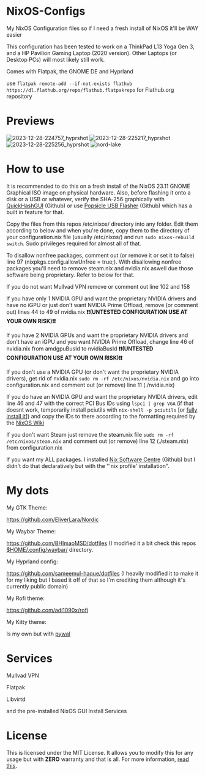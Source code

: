 # NixOS-Configs

My NixOS Configuration files so if I need a fresh install of NixOS it'll be WAY easier

This configuration has been tested to work on a ThinkPad L13 Yoga Gen 3, and a HP Pavilion Gaming Laptop (2020 version). Other Laptops (or Desktop PCs) will most likely still work.

Comes with Flatpak, the GNOME DE and Hyprland

use `flatpak remote-add --if-not-exists flathub https://dl.flathub.org/repo/flathub.flatpakrepo` for Flathub.org repository

# Previews
![2023-12-28-224757_hyprshot](https://github.com/fortunef/NixOS-Configs/assets/141419112/0908c90e-230a-477e-a114-60b2bdc7e3b3)
![2023-12-28-225217_hyprshot](https://github.com/fortunef/NixOS-Configs/assets/141419112/a1c0ef50-411b-43f4-98e9-7cb657b28bc9)
![2023-12-28-225256_hyprshot](https://github.com/fortunef/NixOS-Configs/assets/141419112/50e2bca0-c222-4b33-92b0-226830393926)
![nord-lake](https://github.com/fortunef/NixOS-Configs/assets/141419112/74aac9ea-3132-43c3-bc4c-10adb569c2dc)




# How to use
It is recommended to do this on a fresh install of the NixOS 23.11 GNOME Graphical ISO image on physical hardware. Also, before flashing it onto a disk or a USB or whatever, verify the SHA-256 graphically with [QuickHashGUI](https://github.com/tedsmith/quickhash) (Github) or use [Popsicle USB Flasher](https://github.com/pop-os/popsicle) (Github) which has a built in feature for that.

Copy the files from this repos /etc/nixos/ directory into any folder. Edit them according to below and when you're done, copy them to the directory of your configuration.nix file (usually /etc/nixos/) and run `sudo nixos-rebuild switch`. Sudo privileges required for almost all of that.

To disallow nonfree packages, comment out (or remove it or set it to false) line 97 (nixpkgs.config.allowUnfree = true;). With disallowing nonfree packages you'll need to remove steam.nix and nvidia.nix aswell due those software being proprietary. Refer to below for that.

If you do not want Mullvad VPN remove or comment out line 102 and 158

If you have only 1 NVIDIA GPU and want the proprietary NVIDIA drivers and have no iGPU or just don't want NVIDIA Prime Offload, remove (or comment out) lines 44 to 49 of nvidia.nix **❗❗(UNTESTED CONFIGURATION USE AT YOUR OWN RISK)❗❗**

If you have 2 NVIDIA GPUs and want the proprietary NVIDIA drivers and don't have an iGPU and you want NVIDIA Prime Offload, change line 46 of nvidia.nix from amdgpuBusId to nvidiaBusId **❗❗(UNTESTED CONFIGURATION USE AT YOUR OWN RISK)❗❗**

If you don't use a NVIDIA GPU (or don't want the proprietary NVIDIA drivers), get rid of nvidia.nix `sudo rm -rf /etc/nixos/nvidia.nix` and go into configuration.nix and comment out (or remove) line 11 (./nvidia.nix) 

If you do have an NVIDIA GPU and want the proprietary NVIDIA drivers, edit line 46 and 47 with the correct PCI Bus IDs using `lspci | grep VGA` (if that doesnt work, temporarily install pciutils with `nix-shell -p pciutils` [or [fully install it](https://search.nixos.org/packages?channel=23.11&show=pciutils&from=0&size=50&sort=relevance&type=packages&query=pciutils)]) and copy the IDs to there according to the formatting required by the [NixOS Wiki](https://nixos.wiki/wiki/Nvidia)

If you don't want Steam just remove the steam.nix file `sudo rm -rf /etc/nixos/steam.nix` and comment out (or remove) line 12 (./steam.nix) from configuration.nix

If you want my ALL packages. I installed [Nix Software Centre](https://github.com/snowfallorg/nix-software-center) (Github) but I didn't do that declaratively but with the "'nix profile' installation".

# My dots
My GTK Theme:

https://github.com/EliverLara/Nordic

My Waybar Theme:

https://github.com/BHlmaoMSD/dotfiles (I modified it a bit check this repos [$HOME/.config/waybar/](https://github.com/fortunef/NixOS-Configs/tree/main/home/quinn/.config/waybar) directory.

My Hyprland config:

https://github.com/sameemul-haque/dotfiles (I heavily modified it to make it for my liking but I based it off of that so I'm crediting them although it's currently public domain)

My Rofi theme:

https://github.com/adi1090x/rofi

My Kitty theme:

Is my own but with [pywal](https://github.com/dylanaraps/pywal)



# Services
Mullvad VPN

Flatpak

Libvirtd

and the pre-installed NixOS GUI Install Services

# License
This is licensed under the MIT License. It allows you to modify this for any usage but with **ZERO** warranty and that is all. For more information, [read this](https://github.com/fortunef/NixOS-Configs/blob/main/LICENSE).
